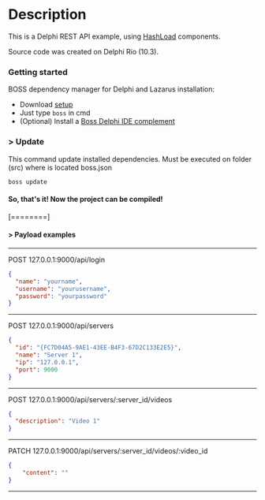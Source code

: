 # Description

This is a Delphi REST API example, using [HashLoad]( https://github.com/HashLoad "HashLoad") components.

Source code was created on Delphi Rio (10.3).

### Getting started
BOSS dependency manager for Delphi and Lazarus installation: 
 * Download [setup](https://github.com/hashload/boss/releases)
 * Just type `boss` in cmd
 * (Optional) Install a [Boss Delphi IDE complement](https://github.com/hashload/boss-ide)

### > Update
This command update installed dependencies. Must be executed on folder (src\) where is located boss.json 
```
boss update
```
####  So, that's it! Now the project can be compiled!

[========]

#### > Payload examples
------------
POST 127.0.0.1:9000/api/login
```json
{
  "name": "yourname",
  "username": "yourusername",
  "password": "yourpassword"
}
```

------------


POST 127.0.0.1:9000/api/servers
```json
{
  "id": "{FC7D04A5-9AE1-43EE-B4F3-67D2C133E2E5}",
  "name": "Server 1",
  "ip": "127.0.0.1",
  "port": 9000
}
```

------------
POST 127.0.0.1:9000/api/servers/:server_id/videos
```json
{
  "description": "Video 1"
}
```

------------
PATCH 127.0.0.1:9000/api/servers/:server_id/videos/:video_id
```json
{
    "content": ""
}
```

------------
